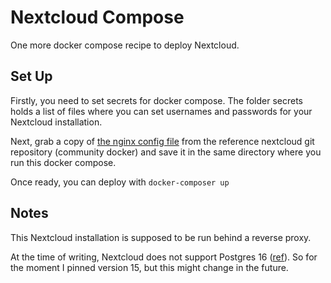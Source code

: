 # Nextcloud Compose

One more docker compose recipe to deploy Nextcloud.

## Set Up

Firstly, you need to set secrets for docker compose. The folder secrets holds a list of files where you can set usernames and passwords for your Nextcloud installation.

Next, grab a copy of [the nginx config file](https://github.com/nextcloud/docker/blob/master/.examples/docker-compose/with-nginx-proxy/postgres/fpm/web/nginx.conf) from the reference nextcloud git repository (community docker) and save it in the same directory where you run this docker compose.

Once ready, you can deploy with `docker-composer up`

## Notes

This Nextcloud installation is supposed to be run behind a reverse proxy.

At the time of writing, Nextcloud does not support Postgres 16 ([ref](https://docs.nextcloud.com/server/25/admin_manual/installation/system_requirements.html)). So for the moment I pinned version 15, but this might change in the future.
